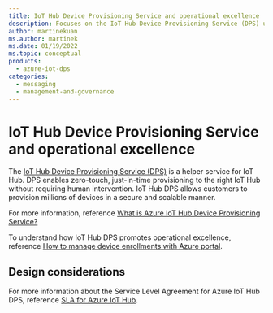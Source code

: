 ```yaml
---
title: IoT Hub Device Provisioning Service and operational excellence
description: Focuses on the IoT Hub Device Provisioning Service (DPS) used in the Messaging solution to provide design considerations related to Operational excellence.
author: martinekuan
ms.author: martinek
ms.date: 01/19/2022
ms.topic: conceptual
products:
  - azure-iot-dps
categories:
  - messaging
  - management-and-governance
---
```


# IoT Hub Device Provisioning Service and operational excellence

The [IoT Hub Device Provisioning Service (DPS)](/azure/iot-dps/) is a helper service for IoT Hub. DPS enables zero-touch, just-in-time provisioning to the right IoT Hub without requiring human intervention. IoT Hub DPS allows customers to provision millions of devices in a secure and scalable manner.

For more information, reference [What is Azure IoT Hub Device Provisioning Service?](/azure/iot-dps/about-iot-dps)

To understand how IoT Hub DPS promotes operational excellence, reference [How to manage device enrollments with Azure portal](/azure/iot-dps/how-to-manage-enrollments).

## Design considerations

For more information about the Service Level Agreement for Azure IoT Hub DPS, reference [SLA for Azure IoT Hub](https://azure.microsoft.com/support/legal/sla/iot-hub/v1_2/).

